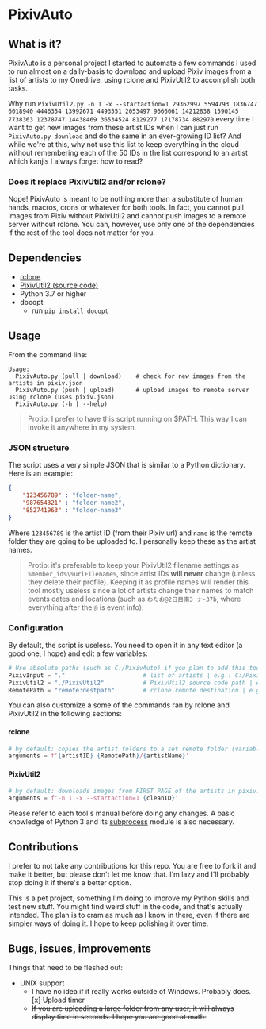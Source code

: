 # PixivAuto

## What is it?

PixivAuto is a personal project I started to automate a few commands I used to run almost on a daily-basis to download and upload Pixiv images from a list of artists to my Onedrive, using rclone and PixivUtil2 to accomplish both tasks.

Why run ``PixivUtil2.py -n 1 -x --startaction=1 29362997 5594793 1836747 6018940 4446354 13992671 4493551 2053497 9666061 14212838 1590145 7738363 12378747 14438469 36534524 8129277 17178734 882970`` every time I want to get new images from these artist IDs when I can just run ``PixivAuto.py download`` and do the same in an ever-growing ID list? And while we're at this, why not use this list to keep everything in the cloud without remembering each of the 50 IDs in the list correspond to an artist which kanjis I always forget how to read?

### Does it replace PixivUtil2 and/or rclone?

Nope! PixivAuto is meant to be nothing more than a substitute of human hands, macros, crons or whatever for both tools. In fact, you cannot pull images from Pixiv without PixivUtil2 and cannot push images to a remote server without rclone. You can, however, use only one of the dependencies if the rest of the tool does not matter for you.

## Dependencies

- [rclone](https://rclone.org/)
- [PixivUtil2 (source code)](https://github.com/Nandaka/PixivUtil2/)
- Python 3.7 or higher
- docopt
  - run ``pip install docopt``

## Usage

From the command line:

```shell
Usage:
  PixivAuto.py (pull | download)    # check for new images from the artists in pixiv.json
  PixivAuto.py (push | upload)      # upload images to remote server using rclone (uses pixiv.json)
  PixivAuto.py (-h | --help)
```

> Protip: I prefer to have this script running on $PATH. This way I can invoke it anywhere in my system.

### JSON structure

The script uses a very simple JSON that is similar to a Python dictionary. Here is an example:

```json
{
    "123456789" : "folder-name",
    "987654321" : "folder-name2",
    "852741963" : "folder-name3"
}
```

Where ``123456789`` is the artist ID (from their Pixiv url) and ``name`` is the remote folder they are going to be uploaded to. I personally keep these as the artist names.

> Protip: it's preferable to keep your PixivUtil2 filename settings as ``%member_id%\%urlFilename%``, since artist IDs **will never** change (unless they delete their profile). Keeping it as profile names will render this tool mostly useless since a lot of artists change their names to match events dates and locations (such as ``わたお@2日目南3 ナ-37b``, where everything after the ``@`` is event info).

### Configuration

By default, the script is useless. You need to open it in any text editor (a good one, I hope) and edit a few variables:

```python
# Use absolute paths (such as C:/PixivAuto) if you plan to add this tool to your $PATH
PixivInput = "."                      # list of artists | e.g.: C:/PixivAuto or /home/user/PixivAuto
PixivUtil2 = "./PixivUtil2"           # PixivUtil2 source code path | e.g.: C:/PixivUtil2 or /home/user/PixivUtil2
RemotePath = "remote:destpath"        # rclone remote destination | e.g.: onedrive:MyPictures/Hentai
```

You can also customize a some of the commands ran by rclone and PixivUtil2 in the following sections:

#### rclone

```python
# by default: copies the artist folders to a set remote folder (variable RemotePath above)
arguments = f'{artistID} {RemotePath}/{artistName}'
```

#### PixivUtil2

```python
# by default: downloads images from FIRST PAGE of the artists in pixiv.json and closes PixivUtil2 after the process is done
arguments = f'-n 1 -x --startaction=1 {cleanID}'
```

Please refer to each tool's manual before doing any changes. A basic knowledge of Python 3 and its [subprocess](https://docs.python.org/3/library/subprocess.html#older-high-level-api) module is also necessary.

## Contributions

I prefer to not take any contributions for this repo. You are free to fork it and make it better, but please don't let me know that. I'm lazy and I'll probably stop doing it if there's a better option.

This is a pet project, something I'm doing to improve my Python skills and test new stuff. You might find weird stuff in the code, and that's actually intended. The plan is to cram as much as I know in there, even if there are simpler ways of doing it. I hope to keep polishing it over time.

## Bugs, issues, improvements

Things that need to be fleshed out:

- UNIX support
  - I have no idea if it really works outside of Windows. Probably does.
[x] Upload timer
  - ~~If you are uploading a large folder from any user, it will always display time in seconds. I hope you are good at math.~~
